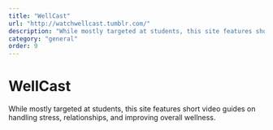 ```yaml
---
title: "WellCast"
url: "http://watchwellcast.tumblr.com/"
description: "While mostly targeted at students, this site features short video guides on handling stress, relationships, and improving overall wellness."
category: "general"
order: 9
---
```


# WellCast

While mostly targeted at students, this site features short video guides on handling stress, relationships, and improving overall wellness.
